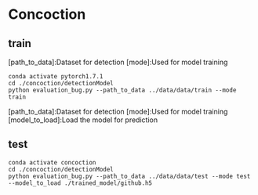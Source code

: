 # Concoction

## train
[path_to_data]:Dataset for detection
[mode]:Used for model training
```shell
conda activate pytorch1.7.1
cd ./concoction/detectionModel
python evaluation_bug.py --path_to_data ../data/data/train --mode train
```
[path_to_data]:Dataset for detection
[mode]:Used for model training
[model_to_load]:Load the model for prediction
## test
```shell
conda activate concoction
cd ./concoction/detectionModel
python evaluation_bug.py --path_to_data ../data/data/test --mode test --model_to_load ./trained_model/github.h5
```
